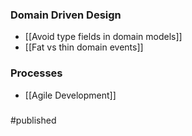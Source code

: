 ### Domain Driven Design
- [[Avoid type fields in domain models]]
- [[Fat vs thin domain events]]

### Processes
- [[Agile Development]]

### 

#published 